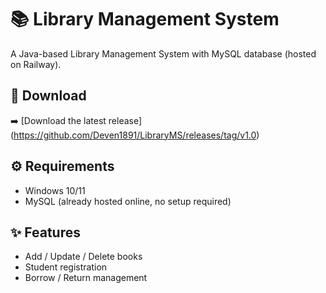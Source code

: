 # 📚 Library Management System

A Java-based Library Management System with MySQL database (hosted on Railway).  

## 🚀 Download
➡️ [Download the latest release] (https://github.com/Deven1891/LibraryMS/releases/tag/v1.0)  

## ⚙️ Requirements
- Windows 10/11
- MySQL (already hosted online, no setup required)

## ✨ Features
- Add / Update / Delete books
- Student registration
- Borrow / Return management


